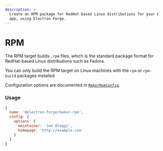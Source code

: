 ```yaml
---
description: >-
  Create an RPM package for RedHat-based Linux distributions for your Electron
  app, using Electron Forge.
---
```


# RPM

The RPM target builds `.rpm` files, which is the standard package format for RedHat-based Linux distributions such as Fedora.

You can only build the RPM target on Linux machines with the `rpm` or `rpm-build` packages installed.

Configuration options are documented in [`MakerRpmConfig`](https://js.electronforge.io/interfaces/_electron_forge_maker_rpm.MakerRpmConfig.html).

### Usage

```javascript
{
  name: '@electron-forge/maker-rpm',
  config: {
    options: {
      maintainer: 'Joe Bloggs',
      homepage: 'http://example.com'
    }
  }
}
```

